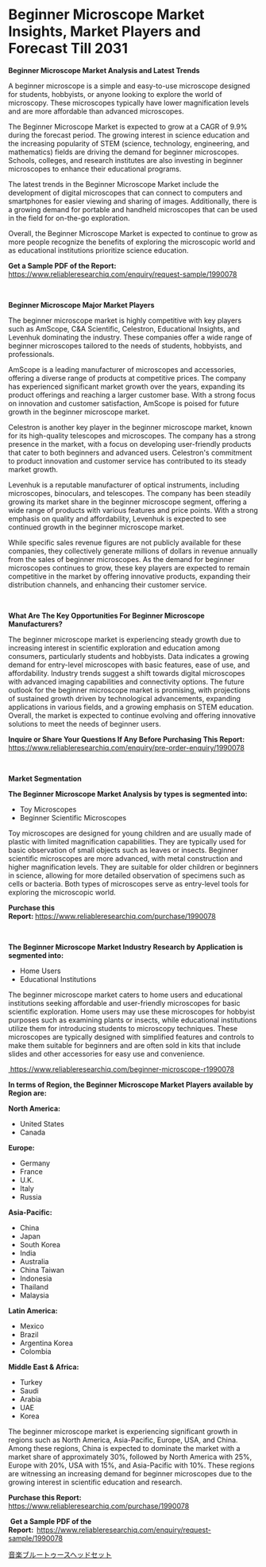 <p><h1>Beginner Microscope Market Insights, Market Players and Forecast Till 2031</h1></p><p><strong>Beginner Microscope Market Analysis and Latest Trends</strong></p>
<p><p>A beginner microscope is a simple and easy-to-use microscope designed for students, hobbyists, or anyone looking to explore the world of microscopy. These microscopes typically have lower magnification levels and are more affordable than advanced microscopes.</p><p>The Beginner Microscope Market is expected to grow at a CAGR of 9.9% during the forecast period. The growing interest in science education and the increasing popularity of STEM (science, technology, engineering, and mathematics) fields are driving the demand for beginner microscopes. Schools, colleges, and research institutes are also investing in beginner microscopes to enhance their educational programs.</p><p>The latest trends in the Beginner Microscope Market include the development of digital microscopes that can connect to computers and smartphones for easier viewing and sharing of images. Additionally, there is a growing demand for portable and handheld microscopes that can be used in the field for on-the-go exploration.</p><p>Overall, the Beginner Microscope Market is expected to continue to grow as more people recognize the benefits of exploring the microscopic world and as educational institutions prioritize science education.</p></p>
<p><strong>Get a Sample PDF of the Report:&nbsp;</strong> <a href="https://www.reliableresearchiq.com/enquiry/request-sample/1990078">https://www.reliableresearchiq.com/enquiry/request-sample/1990078</a></p>
<p>&nbsp;</p>
<p><strong>Beginner Microscope Major Market Players</strong></p>
<p><p>The beginner microscope market is highly competitive with key players such as AmScope, C&A Scientific, Celestron, Educational Insights, and Levenhuk dominating the industry. These companies offer a wide range of beginner microscopes tailored to the needs of students, hobbyists, and professionals.</p><p>AmScope is a leading manufacturer of microscopes and accessories, offering a diverse range of products at competitive prices. The company has experienced significant market growth over the years, expanding its product offerings and reaching a larger customer base. With a strong focus on innovation and customer satisfaction, AmScope is poised for future growth in the beginner microscope market.</p><p>Celestron is another key player in the beginner microscope market, known for its high-quality telescopes and microscopes. The company has a strong presence in the market, with a focus on developing user-friendly products that cater to both beginners and advanced users. Celestron's commitment to product innovation and customer service has contributed to its steady market growth.</p><p>Levenhuk is a reputable manufacturer of optical instruments, including microscopes, binoculars, and telescopes. The company has been steadily growing its market share in the beginner microscope segment, offering a wide range of products with various features and price points. With a strong emphasis on quality and affordability, Levenhuk is expected to see continued growth in the beginner microscope market.</p><p>While specific sales revenue figures are not publicly available for these companies, they collectively generate millions of dollars in revenue annually from the sales of beginner microscopes. As the demand for beginner microscopes continues to grow, these key players are expected to remain competitive in the market by offering innovative products, expanding their distribution channels, and enhancing their customer service.</p></p>
<p>&nbsp;</p>
<p><strong>What Are The Key Opportunities For Beginner Microscope Manufacturers?</strong></p>
<p><p>The beginner microscope market is experiencing steady growth due to increasing interest in scientific exploration and education among consumers, particularly students and hobbyists. Data indicates a growing demand for entry-level microscopes with basic features, ease of use, and affordability. Industry trends suggest a shift towards digital microscopes with advanced imaging capabilities and connectivity options. The future outlook for the beginner microscope market is promising, with projections of sustained growth driven by technological advancements, expanding applications in various fields, and a growing emphasis on STEM education. Overall, the market is expected to continue evolving and offering innovative solutions to meet the needs of beginner users.</p></p>
<p><strong>Inquire or Share Your Questions If Any Before Purchasing This Report:</strong> <a href="https://www.reliableresearchiq.com/enquiry/pre-order-enquiry/1990078">https://www.reliableresearchiq.com/enquiry/pre-order-enquiry/1990078</a></p>
<p>&nbsp;</p>
<p><strong>Market Segmentation</strong></p>
<p><strong>The Beginner Microscope Market Analysis by types is segmented into:</strong></p>
<p><ul><li>Toy Microscopes</li><li>Beginner Scientific Microscopes</li></ul></p>
<p><p>Toy microscopes are designed for young children and are usually made of plastic with limited magnification capabilities. They are typically used for basic observation of small objects such as leaves or insects. Beginner scientific microscopes are more advanced, with metal construction and higher magnification levels. They are suitable for older children or beginners in science, allowing for more detailed observation of specimens such as cells or bacteria. Both types of microscopes serve as entry-level tools for exploring the microscopic world.</p></p>
<p><strong>Purchase this Report:&nbsp;</strong><a href="https://www.reliableresearchiq.com/purchase/1990078">https://www.reliableresearchiq.com/purchase/1990078</a></p>
<p>&nbsp;</p>
<p><strong>The Beginner Microscope Market Industry Research by Application is segmented into:</strong></p>
<p><ul><li>Home Users</li><li>Educational Institutions</li></ul></p>
<p><p>The beginner microscope market caters to home users and educational institutions seeking affordable and user-friendly microscopes for basic scientific exploration. Home users may use these microscopes for hobbyist purposes such as examining plants or insects, while educational institutions utilize them for introducing students to microscopy techniques. These microscopes are typically designed with simplified features and controls to make them suitable for beginners and are often sold in kits that include slides and other accessories for easy use and convenience.</p></p>
<p><a href="https://www.reliableresearchiq.com/beginner-microscope-r1990078">&nbsp;https://www.reliableresearchiq.com/beginner-microscope-r1990078</a></p>
<p><strong>In terms of Region, the Beginner Microscope Market Players available by Region are:</strong></p>
<p>
    <p> <strong> North America: </strong>
        <ul>
            <li>United States</li>
            <li>Canada</li>
        </ul>
        </p> 
    <p> <strong> Europe: </strong>
        <ul>
            <li>Germany</li>
            <li>France</li>
            <li>U.K.</li>
            <li>Italy</li>
            <li>Russia</li>
        </ul>
        </p> 
    <p> <strong> Asia-Pacific: </strong>
        <ul>
            <li>China</li>
            <li>Japan</li>
            <li>South Korea</li>
            <li>India</li>
            <li>Australia</li>
            <li>China Taiwan</li>
            <li>Indonesia</li>
            <li>Thailand</li>
            <li>Malaysia</li>
        </ul>
        </p> 
    <p> <strong> Latin America: </strong>
        <ul>
            <li>Mexico</li>
            <li>Brazil</li>
            <li>Argentina Korea</li>
            <li>Colombia</li>
        </ul>
        </p> 
    <p> <strong> Middle East & Africa: </strong>
        <ul>
            <li>Turkey</li>
            <li>Saudi</li>
            <li>Arabia</li>
            <li>UAE</li>
            <li>Korea</li>
        </ul>
    </p>
    </p>
<p><p>The beginner microscope market is experiencing significant growth in regions such as North America, Asia-Pacific, Europe, USA, and China. Among these regions, China is expected to dominate the market with a market share of approximately 30%, followed by North America with 25%, Europe with 20%, USA with 15%, and Asia-Pacific with 10%. These regions are witnessing an increasing demand for beginner microscopes due to the growing interest in scientific education and research.</p></p>
<p><strong>Purchase this Report: </strong><a href="https://www.reliableresearchiq.com/purchase/1990078">https://www.reliableresearchiq.com/purchase/1990078</a></p>
<p>&nbsp;<strong>Get a Sample PDF of the Report:&nbsp;&nbsp;</strong><a href="https://www.reliableresearchiq.com/enquiry/request-sample/1990078">https://www.reliableresearchiq.com/enquiry/request-sample/1990078</a></p>
<p><strong></strong></p>
<p><p><a href="https://github.com/nxboeu02965442/Market-Research-Report-List-3/blob/main/634640836313.md">音楽ブルートゥースヘッドセット</a></p></p>